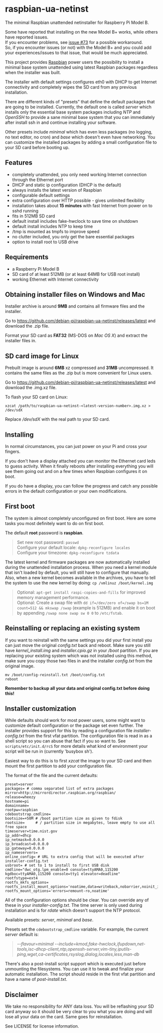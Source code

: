 raspbian-ua-netinst
===================

The minimal Raspbian unattended netinstaller for Raspberry Pi Model B.  

Some have reported that installing on the new Model B+ works, while others have reported issues.  
If you encounter problems, see [issue #73](https://github.com/debian-pi/raspbian-ua-netinst/issues/73) for a possible workaround.  
So, if you encounter issues (or not) with the Model B+ and you could add your experiences/issues to that issue, that would be much appreciated.

This project provides [Raspbian][1] power users the possibility to install a minimal base system unattended using latest Raspbian packages regardless when the installer was built.

The installer with default settings configures eth0 with DHCP to get Internet connectivity and completely wipes the SD card from any previous installation.

There are different kinds of "presets" that define the default packages that are going to be installed. Currently, the default one is called _server_ which installs only the essential base system packages including _NTP_ and _OpenSSH_ to provide a sane minimal base system that you can immediately after install ssh in and continue installing your software.

Other presets include _minimal_ which has even less packages (no logging, no text editor, no cron) and _base_ which doesn't even have networking. You can customize the installed packages by adding a small configuration file to your SD card before booting up.

Features
--------
 - completely unattended, you only need working Internet connection through the Ethernet port
 - DHCP and static ip configuration (DHCP is the default)
 - always installs the latest version of Raspbian
 - configurable default settings
 - extra configuration over HTTP possible - gives unlimited flexibility
 - installation takes about **15 minutes** with fast Internet from power on to sshd running
 - fits in 512MB SD card
 - default install includes fake-hwclock to save time on shutdown
 - default install includes NTP to keep time
 - /tmp is mounted as tmpfs to improve speed
 - no clutter included, you only get the bare essential packages
 - option to install root to USB drive

Requirements
------------
 - a Raspberry Pi Model B
 - SD card of at least 512MB (or at least 64MB for USB root install)
 - working Ethernet with Internet connectivity

Obtaining installer files on Windows and Mac
--------------------------------------------
Installer archive is around **9MB** and contains all firmware files and the installer.

Go to https://github.com/debian-pi/raspbian-ua-netinst/releases/latest and download the .zip file.

Format your SD card as **FAT32** (MS-DOS on _Mac OS X_) and extract the installer files in.

SD card image for Linux
-----------------------
Prebuilt image is around **6MB** xz compressed and **31MB** uncompressed. It contains the same files as the .zip but is more convenient for Linux users.

Go to https://github.com/debian-pi/raspbian-ua-netinst/releases/latest and download the .img.xz file.

To flash your SD card on Linux:

    xzcat /path/to/raspbian-ua-netinst-<latest-version-number>.img.xz > /dev/sdX

Replace _/dev/sdX_ with the real path to your SD card.

Installing
----------
In normal circumstances, you can just power on your Pi and cross your fingers.

If you don't have a display attached you can monitor the Ethernet card leds to guess activity. When it finally reboots after installing everything you will see them going out and on a few times when Raspbian configures it on boot.

If you do have a display, you can follow the progress and catch any possible errors in the default configuration or your own modifications.

First boot
----------
The system is almost completely unconfigured on first boot. Here are some tasks you most definitely want to do on first boot.

The default **root** password is **raspbian**.

> Set new root password: `passwd`  
> Configure your default locale: `dpkg-reconfigure locales`  
> Configure your timezone: `dpkg-reconfigure tzdata`  

The latest kernel and firmware packages are now automatically installed during the unattended installation process.
When you need a kernel module that isn't loaded by default, you will still have to configure that manually.
Also, when a new kernel becomes available in the archives, you have to tell the system to use the new kernel by doing:
`cp /vmlinuz /boot/kernel.img`

> Optional: `apt-get install raspi-copies-and-fills` for improved memory management performance.  
> Optional: Create a swap file with `dd if=/dev/zero of=/swap bs=1M count=512 && mkswap /swap` (example is 512MB) and enable it on boot by appending `/swap none swap sw 0 0` to `/etc/fstab`.

Reinstalling or replacing an existing system
--------------------------------------------
If you want to reinstall with the same settings you did your first install you can just move the original _config.txt_ back and reboot. Make sure you still have _kernel_install.img_ and _installer.cpio.gz_ in your _/boot_ partition. If you are replacing your existing system which was not installed using this method, make sure you copy those two files in and the installer _config.txt_ from the original image.

    mv /boot/config-reinstall.txt /boot/config.txt
    reboot

**Remember to backup all your data and original config.txt before doing this!**

Installer customization
-----------------------
While defaults should work for most power users, some might want to customize default configuration or the package set even further. The installer provides support for this by reading a configuration file _installer-config.txt_ from the first vfat partition. The configuration file is read in as a shell script so you can abuse that fact if you so want to.
See `scripts/etc/init.d/rcS` for more details what kind of environment your script will be run in (currently 'busybox sh').

Easiest way to do this is to first _xzcat_ the image to your SD card and then mount the first partition to add your configuration file.

The format of the file and the current defaults:

    preset=server
    packages= # comma separated list of extra packages
    mirror=http://mirrordirector.raspbian.org/raspbian/
    release=wheezy
    hostname=pi
    domainname=
    rootpw=raspbian
    cdebootstrap_cmdline=
    bootsize=+50M # /boot partition size as given to fdisk
    rootsize=     # / partition size in megabytes, leave empty to use all free space
    timeserver=time.nist.gov
    ip_addr=dhcp
    ip_netmask=0.0.0.0
    ip_broadcast=0.0.0.0
    ip_gateway=0.0.0.0
    ip_nameservers=
    online_config= # URL to extra config that will be executed after installer-config.txt
    usbroot= # set to 1 to install to first USB disk
    cmdline="dwc_otg.lpm_enable=0 console=ttyAMA0,115200 kgdboc=ttyAMA0,115200 console=tty1 elevator=deadline"
    rootfstype=ext4
    rootfs_mkfs_options=
    rootfs_install_mount_options='noatime,data=writeback,nobarrier,noinit_itable'
    rootfs_mount_options='errors=remount-ro,noatime'

All of the configuration options should be clear. You can override any of these in your _installer-config.txt_. The time server is only used during installation and is for _rdate_ which doesn't support the NTP protocol.

Available presets: _server_, _minimal_ and _base_.

Presets set the `cdebootstrap_cmdline` variable. For example, the current _server_ default is:

> _--flavour=minimal --include=kmod,fake-hwclock,ifupdown,net-tools,isc-dhcp-client,ntp,openssh-server,vim-tiny,iputils-ping,wget,ca-certificates,rsyslog,dialog,locales,less,man-db_

There's also a post-install script support which is executed just before unmounting the filesystems. You can use it to tweak and finalize your automatic installation. The script should reside in the first vfat partition and have a name of _post-install.txt_. 

Disclaimer
----------
We take no responsibility for ANY data loss. You will be reflashing your SD card anyway so it should be very clear to you what you are doing and will lose all your data on the card. Same goes for reinstallation.

See LICENSE for license information.

  [1]: http://www.raspbian.org/ "Raspbian"
